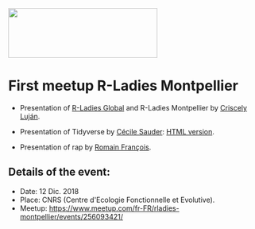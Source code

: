 <img src="https://github.com/rladies/starter-kit/blob/master/logo/R-LadiesGlobal_RBG_online_LogoWithText_Horizontal.png" data-canonical-src="https://github.com/rladies/starter-kit/blob/master/logo/R-LadiesGlobal_RBG_online_LogoWithText_Horizontal.png" width="300" height="100" />

# First meetup R-Ladies Montpellier

- Presentation of [R-Ladies Global](https://rladies.org/) and R-Ladies Montpellier by [Criscely Luján](https://github.com/CriscelyLP).

- Presentation of Tidyverse by [Cécile Sauder](https://github.com/cecilesauder/RLadiesTidyverse): [HTML version](https://cecilesauder.netlify.com/rladiesmeetups/meetup1_tidyverse/tidyverse#1).

- Presentation of rap by [Romain François](https://github.com/romainfrancois/rap).

## Details of the event:
- Date: 12 Dic. 2018
- Place: CNRS (Centre d'Ecologie Fonctionnelle et Evolutive).
- Meetup: https://www.meetup.com/fr-FR/rladies-montpellier/events/256093421/
